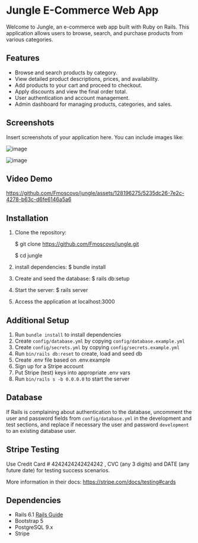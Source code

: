 # Jungle E-Commerce Web App

Welcome to Jungle, an e-commerce web app built with Ruby on Rails. This application allows users to browse, search, and purchase products from various categories.

## Features

- Browse and search products by category.
- View detailed product descriptions, prices, and availability.
- Add products to your cart and proceed to checkout.
- Apply discounts and view the final order total.
- User authentication and account management.
- Admin dashboard for managing products, categories, and sales.

## Screenshots

Insert screenshots of your application here. You can include images like:

![image](https://github.com/Fmoscovo/jungle/assets/128196275/f0556554-2bbe-4c93-b588-dca84f5973fb)

![image](https://github.com/Fmoscovo/jungle/assets/128196275/f0556554-2bbe-4c93-b588-dca84f5973fb)

## Video Demo


https://github.com/Fmoscovo/jungle/assets/128196275/5235dc26-7e2c-4278-b63c-d6fe6146a5a6



## Installation

1. Clone the repository:

   $ git clone https://github.com/Fmoscovo/jungle.git

   $ cd jungle

2. install dependencies: $ bundle install

3. Create and seed the database: $ rails db:setup

4. Start the server: $ rails server

5. Access the application at localhost:3000

## Additional Setup

1. Run `bundle install` to install dependencies
2. Create `config/database.yml` by copying `config/database.example.yml`
3. Create `config/secrets.yml` by copying `config/secrets.example.yml`
4. Run `bin/rails db:reset` to create, load and seed db
5. Create .env file based on .env.example
6. Sign up for a Stripe account
7. Put Stripe (test) keys into appropriate .env vars
8. Run `bin/rails s -b 0.0.0.0` to start the server

## Database

If Rails is complaining about authentication to the database, uncomment the user and password fields from `config/database.yml` in the development and test sections, and replace if necessary the user and password `development` to an existing database user.

## Stripe Testing

Use Credit Card # 4242424242424242 , CVC (any 3 digits) and DATE (any future date) for testing success scenarios.

More information in their docs: <https://stripe.com/docs/testing#cards>

## Dependencies

- Rails 6.1 [Rails Guide](http://guides.rubyonrails.org/v6.1/)
- Bootstrap 5
- PostgreSQL 9.x
- Stripe

```

```
